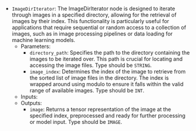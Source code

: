- `ImageDirIterator`: The ImageDirIterator node is designed to iterate through images in a specified directory, allowing for the retrieval of images by their index. This functionality is particularly useful for applications that require sequential or random access to a collection of images, such as in image processing pipelines or data loading for machine learning models.
    - Parameters:
        - `directory_path`: Specifies the path to the directory containing the images to be iterated over. This path is crucial for locating and accessing the image files. Type should be `STRING`.
        - `image_index`: Determines the index of the image to retrieve from the sorted list of image files in the directory. The index is wrapped around using modulo to ensure it falls within the valid range of available images. Type should be `INT`.
    - Inputs:
    - Outputs:
        - `image`: Returns a tensor representation of the image at the specified index, preprocessed and ready for further processing or model input. Type should be `IMAGE`.
